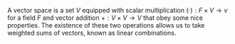 A vector space is a set $V$ equipped with scalar multiplication $(\cdot): F \times V \to v$ for a field $F$ and vector addition $+: V \times V \to V$ that obey some nice properties. The existence of these two operations allows us to take weighted sums of vectors, known as linear combinations.